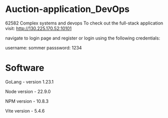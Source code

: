 # Auction-application_DevOps
62582 Complex systems and devops
To check out the full-stack application visit:
http://130.225.170.52:10101

navigate to login page and register or login using the following credentials:

username: sommer
passsword: 1234


# Software

GoLang - version 1.23.1

Node version - 22.9.0

NPM version - 10.8.3

Vite version - 5.4.6
